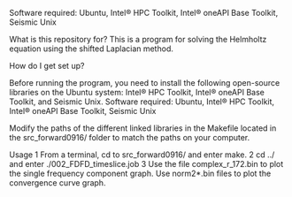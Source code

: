 Software required: Ubuntu, Intel® HPC Toolkit, Intel® oneAPI Base Toolkit, Seismic Unix

What is this repository for?
This is a program for solving the Helmholtz equation using the shifted Laplacian method.

How do I get set up?

Before running the program, you need to install the following open-source libraries on the Ubuntu system: Intel® HPC Toolkit, Intel® oneAPI Base Toolkit, and Seismic Unix.
Software required: Ubuntu, Intel® HPC Toolkit, Intel® oneAPI Base Toolkit, Seismic Unix

Modify the paths of the different linked libraries in the Makefile located in the src_forward0916/ folder to match the paths on your computer.

Usage
1 From a terminal, cd to src_forward0916/ and enter make.
2 cd ../ and enter ./002_FDFD_timeslice.job
3 Use the file complex_r_172.bin to plot the single frequency component graph. Use norm2*.bin files to plot the convergence curve graph.

